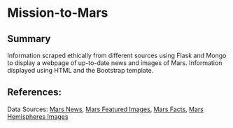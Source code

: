 # Mission-to-Mars

## Summary
Information scraped ethically from different sources using Flask and Mongo to display a webpage of up-to-date news and images of Mars. Information displayed using HTML and the Bootstrap template. 

## References:
Data Sources: [Mars News](https://data-class-mars.s3.amazonaws.com/Mars/index.html), [Mars Featured Images](https://data-class-jpl-space.s3.amazonaws.com/JPL_Space/index.html), [Mars Facts](https://data-class-mars-facts.s3.amazonaws.com/Mars_Facts/index.html), [Mars Hemispheres Images](https://marshemispheres.com/)
